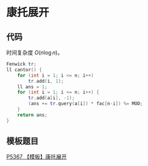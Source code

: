# 康托展开

## 代码

时间复杂度 $O(n \log n)$。

```cpp
Fenwick tr;
ll cantor() {
    for (int i = 1; i <= n; i++)
        tr.add(i, 1);
    ll ans = 1;
    for (int i = 1; i <= n; i++) {
        tr.add(a[i], -1);
        (ans += tr.query(a[i]) * fac[n-i]) %= MOD;
    }
    return ans;
}
```

## 模板题目

[P5367 【模板】康托展开](https://www.luogu.com.cn/problem/P5367)